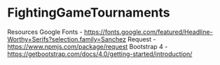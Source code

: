 # FightingGameTournaments

Resources
Google Fonts - https://fonts.google.com/featured/Headline-Worthy+Serifs?selection.family=Sanchez
Request - https://www.npmjs.com/package/request
Bootstrap 4 - https://getbootstrap.com/docs/4.0/getting-started/introduction/
